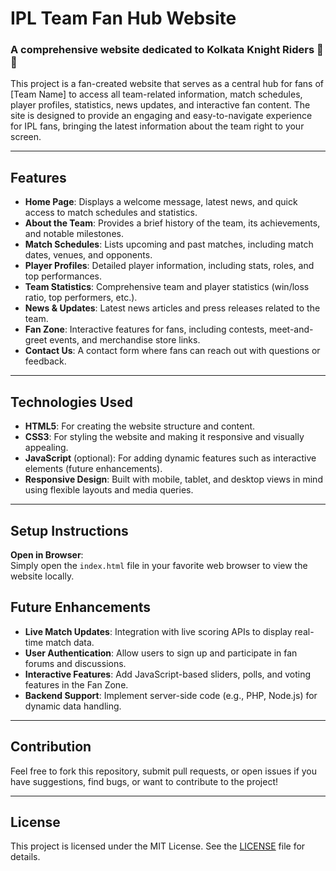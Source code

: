 

# IPL Team Fan Hub Website

### A comprehensive website dedicated to Kolkata Knight Riders 🎉🏏

This project is a fan-created website that serves as a central hub for fans of [Team Name] to access all team-related information, match schedules, player profiles, statistics, news updates, and interactive fan content. The site is designed to provide an engaging and easy-to-navigate experience for IPL fans, bringing the latest information about the team right to your screen.

---

## Features

- **Home Page**: Displays a welcome message, latest news, and quick access to match schedules and statistics.
- **About the Team**: Provides a brief history of the team, its achievements, and notable milestones.
- **Match Schedules**: Lists upcoming and past matches, including match dates, venues, and opponents.
- **Player Profiles**: Detailed player information, including stats, roles, and top performances.
- **Team Statistics**: Comprehensive team and player statistics (win/loss ratio, top performers, etc.).
- **News & Updates**: Latest news articles and press releases related to the team.
- **Fan Zone**: Interactive features for fans, including contests, meet-and-greet events, and merchandise store links.
- **Contact Us**: A contact form where fans can reach out with questions or feedback.

---

## Technologies Used

- **HTML5**: For creating the website structure and content.
- **CSS3**: For styling the website and making it responsive and visually appealing.
- **JavaScript** (optional): For adding dynamic features such as interactive elements (future enhancements).
- **Responsive Design**: Built with mobile, tablet, and desktop views in mind using flexible layouts and media queries.

---

## Setup Instructions


**Open in Browser**:  
   Simply open the `index.html` file in your favorite web browser to view the website locally.



## Future Enhancements

- **Live Match Updates**: Integration with live scoring APIs to display real-time match data.
- **User Authentication**: Allow users to sign up and participate in fan forums and discussions.
- **Interactive Features**: Add JavaScript-based sliders, polls, and voting features in the Fan Zone.
- **Backend Support**: Implement server-side code (e.g., PHP, Node.js) for dynamic data handling.

---

## Contribution

Feel free to fork this repository, submit pull requests, or open issues if you have suggestions, find bugs, or want to contribute to the project!

---

## License

This project is licensed under the MIT License. See the [LICENSE](LICENSE) file for details.



